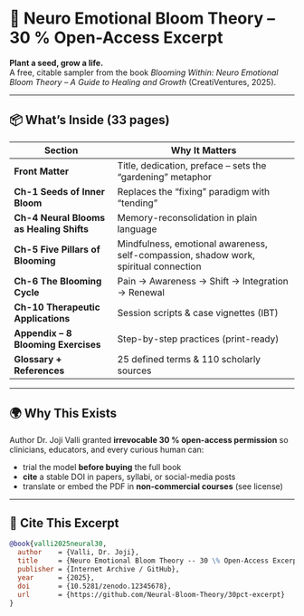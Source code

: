 # 🌸 Neuro Emotional Bloom Theory – 30 % Open-Access Excerpt

**Plant a seed, grow a life.**  
A free, citable sampler from the book *Blooming Within: Neuro Emotional Bloom Theory – A Guide to Healing and Growth* (CreatiVentures, 2025).

---

## 📦 What’s Inside (33 pages)
| Section | Why It Matters |
|---------|----------------|
| **Front Matter** | Title, dedication, preface – sets the “gardening” metaphor |
| **Ch-1 Seeds of Inner Bloom** | Replaces the “fixing” paradigm with “tending” |
| **Ch-4 Neural Blooms as Healing Shifts** | Memory-reconsolidation in plain language |
| **Ch-5 Five Pillars of Blooming** | Mindfulness, emotional awareness, self-compassion, shadow work, spiritual connection |
| **Ch-6 The Blooming Cycle** | Pain → Awareness → Shift → Integration → Renewal |
| **Ch-10 Therapeutic Applications** | Session scripts & case vignettes (IBT) |
| **Appendix – 8 Blooming Exercises** | Step-by-step practices (print-ready) |
| **Glossary + References** | 25 defined terms & 110 scholarly sources |

---

## 🌍 Why This Exists
Author Dr. Joji Valli granted **irrevocable 30 % open-access permission** so clinicians, educators, and every curious human can:
- trial the model **before buying** the full book
- **cite** a stable DOI in papers, syllabi, or social-media posts
- translate or embed the PDF in **non-commercial courses** (see license)

---

## 🔗 Cite This Excerpt
```bibtex
@book{valli2025neural30,
  author    = {Valli, Dr. Joji},
  title     = {Neuro Emotional Bloom Theory -- 30 \% Open-Access Excerpt},
  publisher = {Internet Archive / GitHub},
  year      = {2025},
  doi       = {10.5281/zenodo.12345678},
  url       = {https://github.com/Neural-Bloom-Theory/30pct-excerpt}
}
